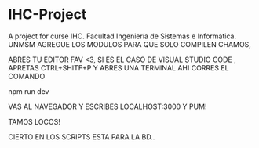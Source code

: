# IHC-Project
A project for curse IHC. Facultad Ingeniería de Sistemas e Informatica. UNMSM 
AGREGUE LOS MODULOS PARA QUE SOLO COMPILEN CHAMOS,

ABRES TU EDITOR FAV <3, SI ES EL CASO DE VISUAL STUDIO CODE , APRETAS CTRL+SHITF+P Y ABRES UNA TERMINAL
AHI CORRES EL COMANDO

npm run dev

VAS AL NAVEGADOR Y ESCRIBES LOCALHOST:3000 Y PUM!

TAMOS LOCOS!

CIERTO EN LOS SCRIPTS ESTA PARA LA BD.. 
